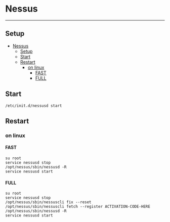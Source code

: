 # Nessus

***
## Setup
- [Nessus](#nessus)
  - [Setup](#setup)
  - [Start](#start)
  - [Restart](#restart)
    - [on linux](#on-linux)
      - [FAST](#fast)
      - [FULL](#full)
## Start
```shell
/etc/init.d/nessusd start
```
## Restart
### on linux
#### FAST
```shell
su root
service nessusd stop
/opt/nessus/sbin/nessusd -R 
service nessusd start
```

#### FULL
```shell
su root
service nessusd stop
/opt/nessus/sbin/nessuscli fix --reset
/opt/nessus/sbin/nessuscli fetch --register ACTIVATION-CODE-HERE  
/opt/nessus/sbin/nessusd -R 
service nessusd start
```